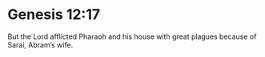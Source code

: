 # Genesis 12:17

But the Lord afflicted Pharaoh and his house with great plagues because of Sarai, Abram’s wife.
